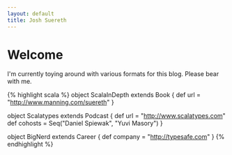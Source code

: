 ```yaml
---
layout: default
title: Josh Suereth
---
```



# Welcome #

I'm currently toying around with various formats for this blog.  Please bear with me.


{% highlight scala %}
object ScalaInDepth extends Book {
  def url = "http://www.manning.com/suereth"
}

object Scalatypes extends Podcast {
  def url = "http://www.scalatypes.com"
  def cohosts = Seq("Daniel Spiewak", "Yuvi Masory")
}

object BigNerd extends Career {
  def company = "http://typesafe.com"
}
{% endhighlight %}
